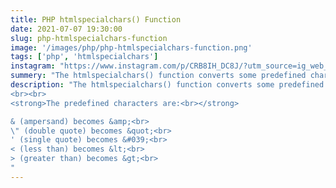 ```yaml
---
title: PHP htmlspecialchars() Function
date: 2021-07-07 19:30:00
slug: php-htmlspecialchars-function
image: '/images/php/php-htmlspecialchars-function.png'
tags: ['php', 'htmlspecialchars']
instagram: "https://www.instagram.com/p/CRB8IH_DC8J/?utm_source=ig_web_copy_link"
summery: "The htmlspecialchars() function converts some predefined characters to HTML entities."
description: "The htmlspecialchars() function converts some predefined characters to HTML entities.
<br><br>
<strong>The predefined characters are:<br></strong>

& (ampersand) becomes &amp;<br>
\" (double quote) becomes &quot;<br>
' (single quote) becomes &#039;<br>
< (less than) becomes &lt;<br>
> (greater than) becomes &gt;<br>
"
---
```

